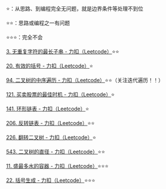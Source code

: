 

⭐：从思路、到编程完全无问题，就是边界条件等处理不到位

⭐⭐：思路或编程之一有问题

⭐⭐⭐：完全不会





[3. 无重复字符的最长子串 - 力扣（Leetcode）](https://leetcode.cn/problems/longest-substring-without-repeating-characters/?favorite=2cktkvj)⭐⭐

[20. 有效的括号 - 力扣（Leetcode）](https://leetcode.cn/problems/valid-parentheses/description/?favorite=2cktkvj)⭐

[94. 二叉树的中序遍历 - 力扣（Leetcode）](https://leetcode.cn/problems/binary-tree-inorder-traversal/description/?favorite=2cktkvj)⭐⭐（关注迭代遍历！！）

[121. 买卖股票的最佳时机 - 力扣（Leetcode）](https://leetcode.cn/problems/best-time-to-buy-and-sell-stock/description/?favorite=2cktkvj)⭐

[141. 环形链表 - 力扣（Leetcode）](https://leetcode.cn/problems/linked-list-cycle/description/?favorite=2cktkvj)⭐

[206. 反转链表 - 力扣（Leetcode）](https://leetcode.cn/problems/reverse-linked-list/description/?favorite=2cktkvj)⭐⭐

[226. 翻转二叉树 - 力扣（Leetcode）](https://leetcode.cn/problems/invert-binary-tree/description/?favorite=2cktkvj)⭐

[543. 二叉树的直径 - 力扣（Leetcode）](https://leetcode.cn/problems/diameter-of-binary-tree/?favorite=2cktkvj)⭐⭐

[11. 盛最多水的容器 - 力扣（Leetcode）](https://leetcode.cn/problems/container-with-most-water/description/?favorite=2cktkvj)⭐⭐⭐

[22. 括号生成 - 力扣（Leetcode）](https://leetcode.cn/problems/generate-parentheses/description/?favorite=2cktkvj)⭐⭐⭐